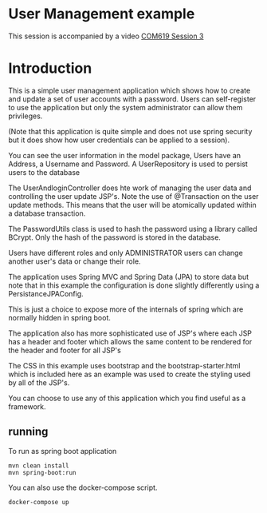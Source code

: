 
# User Management example

This session is accompanied by a video [COM619 Session 3](https://youtu.be/v3XppCqvH5c)

# Introduction

This is a simple user management application which shows how to create and update a set of user accounts with a password.
Users can self-register to use the application but only the system administrator can allow them privileges.

(Note that this application is quite simple and does not use spring security but it does show how user credentials can be applied to a session).

You can see the user information in the model package, Users have an Address, a Username and Password. 
A UserRepository is used to persist users to the database

The UserAndloginController does hte work of managing the user data and controlling the user update JSP's.
Note the use of @Transaction on the user update methods. 
This means that the user will be atomically updated within a database transaction.

The PasswordUtils class is used to hash the password using a library called BCrypt.
Only the hash of the password is stored in the database.

Users have different roles and only ADMINISTRATOR users can change another user's data or change their role.

The application uses Spring MVC and Spring Data (JPA) to store data but note that in this example the configuration is done slightly differently using a PersistanceJPAConfig. 

This is just a choice to expose more of the internals of spring which are normally hidden in spring boot. 

The application also has more sophisticated use of JSP's where each JSP has a header and footer which allows the same content to be rendered for the header and footer for all JSP's

The CSS in this example uses bootstrap and the bootstrap-starter.html which is included here as an example was used to create the styling used by all of the JSP's.

You can choose to use any of this application which you find useful as a framework.


## running 

To run as spring boot application 

```
mvn clean install
mvn spring-boot:run
```

You can also use the docker-compose script.

```
docker-compose up
```




